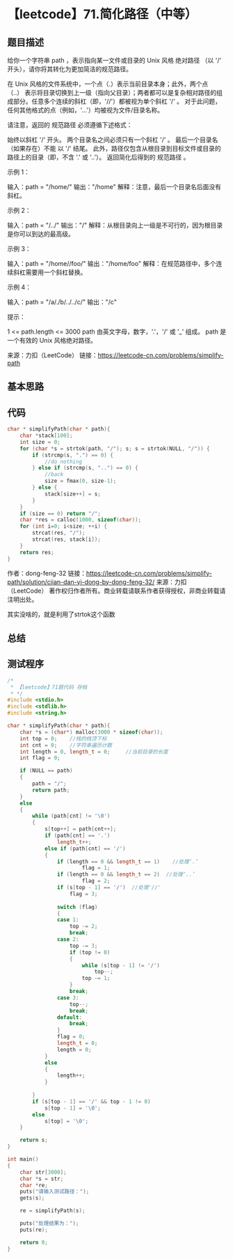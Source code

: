 # 【leetcode】71.简化路径（中等）

## 题目描述

给你一个字符串 path ，表示指向某一文件或目录的 Unix 风格 绝对路径 （以 '/' 开头），请你将其转化为更加简洁的规范路径。

在 Unix 风格的文件系统中，一个点（.）表示当前目录本身；此外，两个点 （..） 表示将目录切换到上一级（指向父目录）；两者都可以是复杂相对路径的组成部分。任意多个连续的斜杠（即，'//'）都被视为单个斜杠 '/' 。 对于此问题，任何其他格式的点（例如，'...'）均被视为文件/目录名称。

请注意，返回的 规范路径 必须遵循下述格式：

始终以斜杠 '/' 开头。
两个目录名之间必须只有一个斜杠 '/' 。
最后一个目录名（如果存在）不能 以 '/' 结尾。
此外，路径仅包含从根目录到目标文件或目录的路径上的目录（即，不含 '.' 或 '..'）。
返回简化后得到的 规范路径 。


示例 1：

输入：path = "/home/"
输出："/home"
解释：注意，最后一个目录名后面没有斜杠。 

示例 2：

输入：path = "/../"
输出："/"
解释：从根目录向上一级是不可行的，因为根目录是你可以到达的最高级。

示例 3：

输入：path = "/home//foo/"
输出："/home/foo"
解释：在规范路径中，多个连续斜杠需要用一个斜杠替换。

示例 4：

输入：path = "/a/./b/../../c/"
输出："/c"
 

提示：

1 <= path.length <= 3000
path 由英文字母，数字，'.'，'/' 或 '_' 组成。
path 是一个有效的 Unix 风格绝对路径。

来源：力扣（LeetCode）
链接：https://leetcode-cn.com/problems/simplify-path

## 基本思路

## 代码

```c++
char * simplifyPath(char * path){
    char *stack[100];
    int size = 0;
    for (char *s = strtok(path, "/"); s; s = strtok(NULL, "/")) {
        if (strcmp(s, ".") == 0) {
            //do nothing
        } else if (strcmp(s, "..") == 0) {
            //back 
            size = fmax(0, size-1);
        } else {
            stack[size++] = s;
        }
    }
    if (size == 0) return "/";
    char *res = calloc(1000, sizeof(char));
    for (int i=0; i<size; ++i) {
        strcat(res, "/");
        strcat(res, stack[i]);
    }
    return res;
}
```

作者：dong-feng-32
链接：https://leetcode-cn.com/problems/simplify-path/solution/cjian-dan-yi-dong-by-dong-feng-32/
来源：力扣（LeetCode）
著作权归作者所有。商业转载请联系作者获得授权，非商业转载请注明出处。

其实没啥的，就是利用了strtok这个函数

## 总结

## 测试程序

```c++
/*
 * 【leetcode】71题代码 存档
 * */
#include <stdio.h>
#include <stdlib.h>
#include <string.h>

char * simplifyPath(char * path){
    char *s = (char*) malloc(3000 * sizeof(char));
    int top = 0;    //栈的栈顶下标
    int cnt = 0;    //字符串遍历计数
    int length = 0, length_t = 0;     //当前目录的长度
    int flag = 0;

    if (NULL == path)
    {
        path = "/";
        return path;
    }   
    else
    {
        while (path[cnt] != '\0')
        {
            s[top++] = path[cnt++];
            if (path[cnt] == '.')
                length_t++;
            else if (path[cnt] == '/')
            {
                if (length == 0 && length_t == 1)    //处理‘.’
                        flag = 1;
                if (length == 0 && length_t == 2)  //处理‘..’
                        flag = 2; 
                if (s[top - 1] == '/')  //处理'//'
                    flag = 3;
                
                switch (flag)
                {
                case 1:
                    top -= 2;
                    break;
                case 2:
                    top -= 3;
                    if (top != 0)
                    {
                        while (s[top - 1] != '/')
                            top--;
                        top -= 1;
                    }
                    break;
                case 3:
                    top--;
                    break;
                default:
                    break;
                }
                flag = 0;
                length_t = 0;
                length = 0;
            }
            else
            {
                length++;
            }
            
        }
        if (s[top - 1] == '/' && top - 1 != 0)
            s[top - 1] = '\0';
        else 
            s[top] = '\0';
    }

    return s;
}

int main()
{
    char str[3000];
    char *s = str;
    char *re;
    puts("请输入测试路径：");
    gets(s);

    re = simplifyPath(s);

    puts("处理结果为：");
    puts(re);

    return 0;
}
```